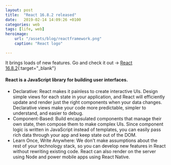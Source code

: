 ```yaml
---
layout: post
title:  "React 16.8.2 released"
date:   2019-02-14 14:09:26 +0100
categories: web
tags: [life, web]
heroimage:
    url: "/assets/blog/reactframework.png"
    caption: "React logo"

---
```

It brings loads of new features.
Go and check it out -> [React 16.8.2](https://github.com/facebook/react/releases/tag/v16.8.2){:target="_blank"}

#### React is a JavaScript library for building user interfaces.
- Declarative: React makes it painless to create interactive UIs. Design simple views for each state in your application, and React will efficiently update and render just the right components when your data changes. Declarative views make your code more predictable, simpler to understand, and easier to debug.
- Component-Based: Build encapsulated components that manage their own state, then compose them to make complex UIs. Since component logic is written in JavaScript instead of templates, you can easily pass rich data through your app and keep state out of the DOM.
- Learn Once, Write Anywhere: We don't make assumptions about the rest of your technology stack, so you can develop new features in React without rewriting existing code. React can also render on the server using Node and power mobile apps using React Native.